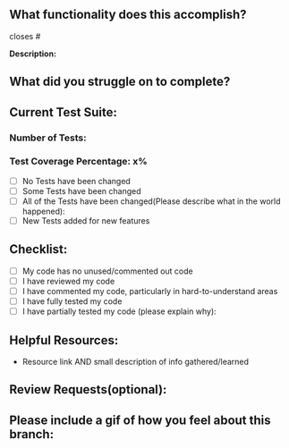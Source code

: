 ## What functionality does this accomplish?
closes #

**Description:**

## What did you struggle on to complete?

## Current Test Suite:
### Number of Tests:
### Test Coverage Percentage: x%
- [ ] No Tests have been changed
- [ ] Some Tests have been changed
- [ ] All of the Tests have been changed(Please describe what in the world happened):
- [ ] New Tests added for new features

## Checklist:
- [ ] My code has no unused/commented out code
- [ ] I have reviewed my code
- [ ] I have commented my code, particularly in hard-to-understand areas
- [ ] I have fully tested my code
- [ ] I have partially tested my code (please explain why):

## Helpful Resources:
* Resource link AND small description of info gathered/learned

## Review Requests(optional):

## Please include a gif of how you feel about this branch:
